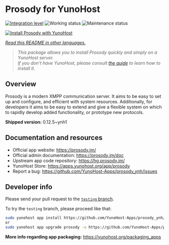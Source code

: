<!--
N.B.: This README was automatically generated by <https://github.com/YunoHost/apps/tree/master/tools/readme_generator>
It shall NOT be edited by hand.
-->

# Prosody for YunoHost

[![Integration level](https://dash.yunohost.org/integration/prosody.svg)](https://ci-apps.yunohost.org/ci/apps/prosody/) ![Working status](https://ci-apps.yunohost.org/ci/badges/prosody.status.svg) ![Maintenance status](https://ci-apps.yunohost.org/ci/badges/prosody.maintain.svg)

[![Install Prosody with YunoHost](https://install-app.yunohost.org/install-with-yunohost.svg)](https://install-app.yunohost.org/?app=prosody)

*[Read this README in other languages.](./ALL_README.md)*

> *This package allows you to install Prosody quickly and simply on a YunoHost server.*  
> *If you don't have YunoHost, please consult [the guide](https://yunohost.org/install) to learn how to install it.*

## Overview

Prosody is a modern XMPP communication server. It aims to be easy to set up and configure, and efficient with system resources. Additionally, for developers it aims to be easy to extend and give a flexible system on which to rapidly develop added functionality, or prototype new protocols.


**Shipped version:** 0.12.5~ynh1
## Documentation and resources

- Official app website: <https://prosody.im/>
- Official admin documentation: <https://prosody.im/doc>
- Upstream app code repository: <https://hg.prosody.im/>
- YunoHost Store: <https://apps.yunohost.org/app/prosody>
- Report a bug: <https://github.com/YunoHost-Apps/prosody_ynh/issues>

## Developer info

Please send your pull request to the [`testing` branch](https://github.com/YunoHost-Apps/prosody_ynh/tree/testing).

To try the `testing` branch, please proceed like that:

```bash
sudo yunohost app install https://github.com/YunoHost-Apps/prosody_ynh/tree/testing --debug
or
sudo yunohost app upgrade prosody -u https://github.com/YunoHost-Apps/prosody_ynh/tree/testing --debug
```

**More info regarding app packaging:** <https://yunohost.org/packaging_apps>
